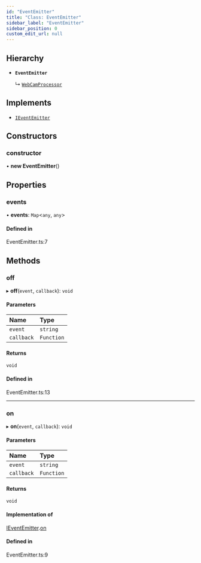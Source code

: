 ```yaml
---
id: "EventEmitter"
title: "Class: EventEmitter"
sidebar_label: "EventEmitter"
sidebar_position: 0
custom_edit_url: null
---
```


## Hierarchy

- **`EventEmitter`**

  ↳ [`WebCamProcessor`](WebCamProcessor.md)

## Implements

- [`IEventEmitter`](../interfaces/IEventEmitter.md)

## Constructors

### constructor

• **new EventEmitter**()

## Properties

### events

• **events**: `Map`<`any`, `any`\>

#### Defined in

EventEmitter.ts:7

## Methods

### off

▸ **off**(`event`, `callback`): `void`

#### Parameters

| Name | Type |
| :------ | :------ |
| `event` | `string` |
| `callback` | `Function` |

#### Returns

`void`

#### Defined in

EventEmitter.ts:13

___

### on

▸ **on**(`event`, `callback`): `void`

#### Parameters

| Name | Type |
| :------ | :------ |
| `event` | `string` |
| `callback` | `Function` |

#### Returns

`void`

#### Implementation of

[IEventEmitter](../interfaces/IEventEmitter.md).[on](../interfaces/IEventEmitter.md#on)

#### Defined in

EventEmitter.ts:9
